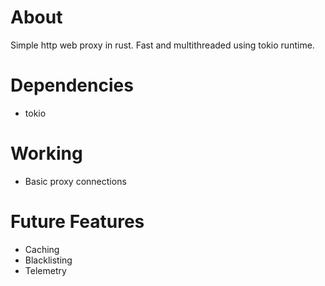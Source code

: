 # About

Simple http web proxy in rust. Fast and multithreaded using tokio runtime.

# Dependencies

- tokio

# Working

- Basic proxy connections

# Future Features

- Caching
- Blacklisting
- Telemetry